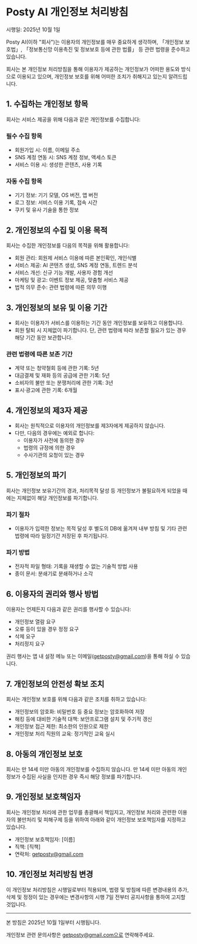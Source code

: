 # Posty AI 개인정보 처리방침

시행일: 2025년 10월 1일

Posty AI(이하 "회사")는 이용자의 개인정보를 매우 중요하게 생각하며, 「개인정보 보호법」, 「정보통신망 이용촉진 및 정보보호 등에 관한 법률」 등 관련 법령을 준수하고 있습니다.

회사는 본 개인정보 처리방침을 통해 이용자가 제공하는 개인정보가 어떠한 용도와 방식으로 이용되고 있으며, 개인정보 보호를 위해 어떠한 조치가 취해지고 있는지 알려드립니다.

## 1. 수집하는 개인정보 항목

회사는 서비스 제공을 위해 다음과 같은 개인정보를 수집합니다:

### 필수 수집 항목

- 회원가입 시: 이름, 이메일 주소
- SNS 계정 연동 시: SNS 계정 정보, 액세스 토큰
- 서비스 이용 시: 생성한 콘텐츠, 사용 기록

### 자동 수집 항목

- 기기 정보: 기기 모델, OS 버전, 앱 버전
- 로그 정보: 서비스 이용 기록, 접속 시간
- 쿠키 및 유사 기술을 통한 정보

## 2. 개인정보의 수집 및 이용 목적

회사는 수집한 개인정보를 다음의 목적을 위해 활용합니다:

- 회원 관리: 회원제 서비스 이용에 따른 본인확인, 개인식별
- 서비스 제공: AI 콘텐츠 생성, SNS 계정 연동, 트렌드 분석
- 서비스 개선: 신규 기능 개발, 사용자 경험 개선
- 마케팅 및 광고: 이벤트 정보 제공, 맞춤형 서비스 제공
- 법적 의무 준수: 관련 법령에 따른 의무 이행

## 3. 개인정보의 보유 및 이용 기간

- 회사는 이용자가 서비스를 이용하는 기간 동안 개인정보를 보유하고 이용합니다.
- 회원 탈퇴 시 지체없이 파기합니다. 단, 관련 법령에 따라 보존할 필요가 있는 경우 해당 기간 동안 보관합니다.

### 관련 법령에 따른 보존 기간

- 계약 또는 청약철회 등에 관한 기록: 5년
- 대금결제 및 재화 등의 공급에 관한 기록: 5년
- 소비자의 불만 또는 분쟁처리에 관한 기록: 3년
- 표시·광고에 관한 기록: 6개월

## 4. 개인정보의 제3자 제공

- 회사는 원칙적으로 이용자의 개인정보를 제3자에게 제공하지 않습니다.
- 다만, 다음의 경우에는 예외로 합니다:
  - 이용자가 사전에 동의한 경우
  - 법령의 규정에 의한 경우
  - 수사기관의 요청이 있는 경우

## 5. 개인정보의 파기

회사는 개인정보 보유기간의 경과, 처리목적 달성 등 개인정보가 불필요하게 되었을 때에는 지체없이 해당 개인정보를 파기합니다.

### 파기 절차

- 이용자가 입력한 정보는 목적 달성 후 별도의 DB에 옮겨져 내부 방침 및 기타 관련 법령에 따라 일정기간 저장된 후 파기됩니다.

### 파기 방법

- 전자적 파일 형태: 기록을 재생할 수 없는 기술적 방법 사용
- 종이 문서: 분쇄기로 분쇄하거나 소각

## 6. 이용자의 권리와 행사 방법

이용자는 언제든지 다음과 같은 권리를 행사할 수 있습니다:

- 개인정보 열람 요구
- 오류 등이 있을 경우 정정 요구
- 삭제 요구
- 처리정지 요구

권리 행사는 앱 내 설정 메뉴 또는 이메일(getposty@gmail.com)을 통해 하실 수 있습니다.

## 7. 개인정보의 안전성 확보 조치

회사는 개인정보 보호를 위해 다음과 같은 조치를 취하고 있습니다:

- 개인정보의 암호화: 비밀번호 등 중요 정보는 암호화하여 저장
- 해킹 등에 대비한 기술적 대책: 보안프로그램 설치 및 주기적 갱신
- 개인정보 접근 제한: 최소한의 인원으로 제한
- 개인정보 처리 직원의 교육: 정기적인 교육 실시

## 8. 아동의 개인정보 보호

회사는 만 14세 미만 아동의 개인정보를 수집하지 않습니다. 만 14세 미만 아동의 개인정보가 수집된 사실을 인지한 경우 즉시 해당 정보를 파기합니다.

## 9. 개인정보 보호책임자

회사는 개인정보 처리에 관한 업무를 총괄해서 책임지고, 개인정보 처리와 관련한 이용자의 불만처리 및 피해구제 등을 위하여 아래와 같이 개인정보 보호책임자를 지정하고 있습니다.

- 개인정보 보호책임자: [이름]
- 직책: [직책]
- 연락처: getposty@gmail.com

## 10. 개인정보 처리방침 변경

이 개인정보 처리방침은 시행일로부터 적용되며, 법령 및 방침에 따른 변경내용의 추가, 삭제 및 정정이 있는 경우에는 변경사항의 시행 7일 전부터 공지사항을 통하여 고지할 것입니다.

---

본 방침은 2025년 10월 1일부터 시행됩니다.

개인정보 관련 문의사항은 getposty@gmail.com으로 연락해주세요.
